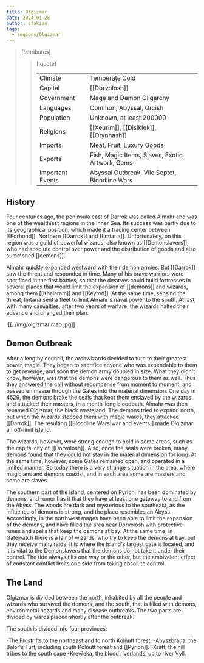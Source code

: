 ```yaml
---
title: Olgizmar
date: 2024-01-28
author: sfakias
tags:
  - regions/Olgizmar
---
```


> [!attributes]
> 
> > [!quote]
> >
> > | | |
> > | --- | --- |
> > | Climate | Temperate Cold |
> > | Capital | [[Dorvolosh]] |
> > | Government | Mage and Demon Oligarchy |
> > | Languages | Common, Abyssal, Orcish |
> > | Population | Unknown, at least 200000 |
> > | Religions | [[Xeurim]], [[Disiklek]], [[Otynhash]] |
> > | Imports | Meat, Fruit, Luxury Goods |
> > | Exports | Fish, Magic Items, Slaves, Exotic Artwork, Gems |
> > | Important Events | Abyssal Outbreak, Vile Septet, Bloodline Wars |

## History

Four centuries ago, the peninsula east of Darrok was called Almahr and was one of the wealthiest regions in the Inner Sea. Its success was partly due to its geographical position, which made it a trading center between [[Korhond]], Northern [[Darrok]] and [[Imtaria]]. Unfortunately, on this region was a guild of powerful wizards, also known as [[Demonslavers]], who had absolute control over power and the distribution of goods and also summoned [[demons]].

Almahr quickly expanded westward with their demon armies. But [[Darrok]] saw the threat and responded in time. Many of his brave warriors were sacrificed in the first battles, so that the dwarves could build fortresses in several places that would limit the expansion of [[demons]] and wizards, among them [[Khalaram]] and [[Keyrod]]. At the same time, sensing the threat, Imtaria sent a fleet to limit Almahr's naval power to the south. At last, with many casualties, after two years of warfare, the wizards halted their advance and changed their plan.

![[../img/olgizmar map.jpg]]

## Demon Outbreak

After a lengthy council, the archwizards decided to turn to their greatest power, magic. They began to sacrifice anyone who was expendable to them to get revenge, and soon the demon army doubled in size. What they didn't know, however, was that the demons were dangerous to them as well. Thus they answered the call without recompense from moment to moment, and passed en masse through the Gates into the material dimension. One day in 4529, the demons broke the seals that kept them enslaved by the wizards and attacked their masters, in a month-long bloodbath. Almahr was then renamed Olgizmar, the black wasteland. The demons tried to expand north, but when the wizards stopped them with magic wards, they attacked [[Darrok]]. The resulting [[Bloodline Wars|war and events]] made Olgizmar an off-limit island.

The wizards, however, were strong enough to hold in some areas, such as the capital city of [[Dorvolosh]]. Also, once the seals were broken, many demons found that they could not stay in the material dimension for long. At the same time, however, some Gates remained open, and operated in a limited manner. So today there is a very strange situation in the area, where magicians and demons coexist, and in each area some are masters and some are slaves.

The southern part of the island, centered on Pyrlon, has been dominated by demons, and rumor has it that they have at least one gateway to and from the Abyss. The woods are dark and mysterious to the southeast, as the influence of demons is strong, and the place resembles an Abyss. Accordingly, in the northwest mages have been able to limit the expansion of the demons, and have filled the area near Dorvolosh with protective runes and spells that keep the demons at bay. At the same time, in Gatewatch there is a lair of wizards, who try to keep the demons at bay, but they receive many raids. It is where the island's largest gate is located, and it is vital to the Demonslavers that the demons do not take it under their control. The tide always tilts one way or the other, but the ambivalent effect of constant conflict limits one side from taking absolute control.

## The Land

Olgizmar is divided between the north, inhabited by all the people and wizards who survived the demons, and the south, that is filled with demons, environmetal hazards and many disease outbreaks. The two parts are divided by wards placed shortly after the outbreak.

The south is divided into four provinces:

-The Frostrifts to the northeast and to north Kolňutt forest.
-Abyszbrána, the Balor's Turf, including south Kolňutt forest and [[Pÿrlon]].
-Xraff, the hill tribes to the south cape
-Krevřeka, the blood riverlands. up to river Vyll.